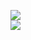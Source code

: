[![](https://img.shields.io/badge/Made%20With-Github%20Spray-lightgrey.svg?style=for-the-badge&logo=github)](https://github.com/Annihil/github-spray#27824)  
[![](https://i.imgur.com/2DrTn0Z.gif)](https://github.com/Annihil/github-spray)